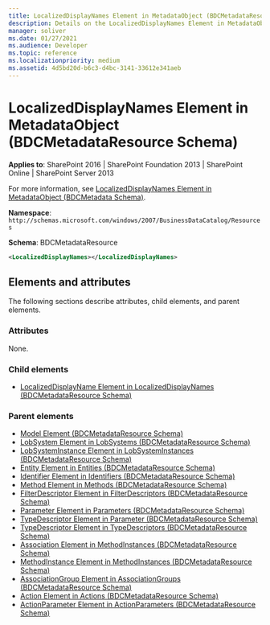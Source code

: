 ```yaml
---
title: LocalizedDisplayNames Element in MetadataObject (BDCMetadataResource Schema)
description: Details on the LocalizedDisplayNames Element in MetadataObject (BDCMetadataResource Schema)
manager: soliver
ms.date: 01/27/2021
ms.audience: Developer
ms.topic: reference
ms.localizationpriority: medium
ms.assetid: 4d5bd20d-b6c3-d4bc-3141-33612e341aeb
---
```


# LocalizedDisplayNames Element in MetadataObject (BDCMetadataResource Schema)

**Applies to**: SharePoint 2016 | SharePoint Foundation 2013 | SharePoint Online | SharePoint Server 2013

For more information, see [LocalizedDisplayNames Element in MetadataObject (BDCMetadata Schema)](localizeddisplaynames-element-in-metadataobject-bdcmetadata-schema.md).

**Namespace**:  `http://schemas.microsoft.com/windows/2007/BusinessDataCatalog/Resources`

**Schema**: BDCMetadataResource

```xml
<LocalizedDisplayNames></LocalizedDisplayNames>
```

## Elements and attributes

The following sections describe attributes, child elements, and parent elements.

### Attributes

None.

### Child elements

- [LocalizedDisplayName Element in LocalizedDisplayNames (BDCMetadataResource Schema)](localizeddisplayname-element-in-localizeddisplaynames-bdcmetadataresource-schema.md)

### Parent elements

- [Model Element (BDCMetadataResource Schema)](model-element-bdcmetadataresource-schema.md)
- [LobSystem Element in LobSystems (BDCMetadataResource Schema)](lobsystem-element-in-lobsystems-bdcmetadataresource-schema.md)
- [LobSystemInstance Element in LobSystemInstances (BDCMetadataResource Schema)](lobsysteminstance-element-in-lobsysteminstances-bdcmetadataresource-schema.md)
- [Entity Element in Entities (BDCMetadataResource Schema)](entity-element-in-entities-bdcmetadataresource-schema.md)
- [Identifier Element in Identifiers (BDCMetadataResource Schema)](identifier-element-in-identifiers-bdcmetadataresource-schema.md)
- [Method Element in Methods (BDCMetadataResource Schema)](method-element-in-methods-bdcmetadataresource-schema.md)
- [FilterDescriptor Element in FilterDescriptors (BDCMetadataResource Schema)](filterdescriptor-element-in-filterdescriptors-bdcmetadataresource-schema.md)
- [Parameter Element in Parameters (BDCMetadataResource Schema)](parameter-element-in-parameters-bdcmetadataresource-schema.md)
- [TypeDescriptor Element in Parameter (BDCMetadataResource Schema)](typedescriptor-element-in-parameter-bdcmetadataresource-schema.md)
- [TypeDescriptor Element in TypeDescriptors (BDCMetadataResource Schema)](typedescriptor-element-in-typedescriptors-bdcmetadataresource-schema.md)
- [Association Element in MethodInstances (BDCMetadataResource Schema)](association-element-in-methodinstances-bdcmetadataresource-schema.md)
- [MethodInstance Element in MethodInstances (BDCMetadataResource Schema)](methodinstance-element-in-methodinstances-bdcmetadataresource-schema.md)
- [AssociationGroup Element in AssociationGroups (BDCMetadataResource Schema)](associationgroup-element-in-associationgroups-bdcmetadataresource-schema.md)
- [Action Element in Actions (BDCMetadataResource Schema)](action-element-in-actions-bdcmetadataresource-schema.md)
- [ActionParameter Element in ActionParameters (BDCMetadataResource Schema)](actionparameter-element-in-actionparameters-bdcmetadataresource-schema.md)
